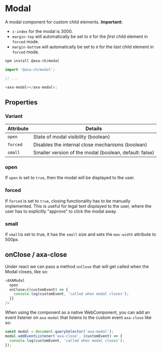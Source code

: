 # Modal

A modal component for custom child elements.
**Important:**

- `z-index` for the modal is 3000.
- `margin-top` will automatically be set to `0` for the _first_ child element in `forced` mode.
- `margin-bottom` will automatically be set to `0` for the _last_ child element in `forced` mode.

```bash
npm install @axa-ch/modal
```

```js
import '@axa-ch/modal';

// ...

<axa-modal></axa-modal>;
```

## Properties

### Variant

| Attribute | Details                                                |
| --------- | ------------------------------------------------------ |
| `open`    | State of modal visibility (boolean)                    |
| `forced`  | Disables the internal close mechanisms (boolean)       |
| `small`   | Smaller version of the modal (boolean, default: false) |

### open

If `open` is set to `true`, then the modal will be displayed to the user.

### forced

If `forced` is set to `true`, closing functionality has to be manually implemented. This is useful for legal text displayed to the user, where the user has to explicitly "approve" to click the modal away.

### small

if `small`is set to true, it has the `small` size and sets the `max-width` attribute to 500px.

## onClose / axa-close

Under react we can pass a method `onClose` that will get called when the Modal closes, like so:

```js
<AXAModal
  open
  onClose={(customEvent) => {
    console.log(customEvent, 'called when modal closes');
  }}
/>
```

When using the component as a native WebComponent, you can add an event listener on `axa-modal` that listens to the custom event `axa-close` like so:

```js
const modal = document.querySelector('axa-modal');
modal.addEventListener('axa-close', (customEvent) => {
  console.log(customEvent, 'called when modal closes');
});
```
